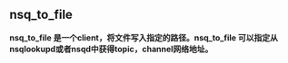 ## nsq_to_file 

**nsq_to_file 是一个client，将文件写入指定的路径。nsq_to_file 可以指定从nsqlookupd或者nsqd中获得topic，channel网络地址。**
